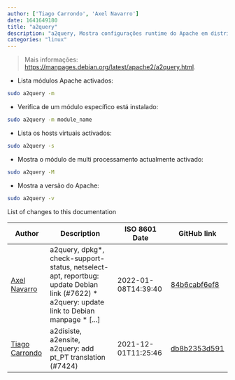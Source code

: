 ```yaml
---
author: ['Tiago Carrondo', 'Axel Navarro']
date: 1641649180
title: "a2query"
description: "a2query, Mostra configurações runtime do Apache em distribuições baseadas em Debian."
categories: "linux"
---
```

> Mais informações: <https://manpages.debian.org/latest/apache2/a2query.html>.

- Lista módulos Apache activados:

```bash
sudo a2query -m
```

- Verifica de um módulo específico está instalado:

```bash
sudo a2query -m module_name
```

- Lista os hosts virtuais activados:

```bash
sudo a2query -s
```

- Mostra o módulo de multi processamento actualmente activado:

```bash
sudo a2query -M
```

- Mostra a versão do Apache:

```bash
sudo a2query -v
```
List of changes to this documentation


Author | Description | ISO 8601 Date | GitHub link
------|-----|-----|-----
[Axel Navarro](mailto:navarroaxel@gmail.com) | a2query, dpkg*, check-support-status, netselect-apt, reportbug: update Debian link (#7622) * a2query: update link to Debian manpage * [...] | 2022-01-08T14:39:40 | [84b6cabf6ef8](https://github.com/tldr-pages/tldr/commit/84b6cabf6ef870441744497edf1c184b8888d727)
[Tiago Carrondo](mailto:2323546+tcarrondo@users.noreply.github.com) | a2disiste, a2ensite, a2query: add pt_PT translation (#7424) | 2021-12-01T11:25:46 | [db8b2353d591](https://github.com/tldr-pages/tldr/commit/db8b2353d5912e7de5aa7135ba68c2e2b41b1fd6)

